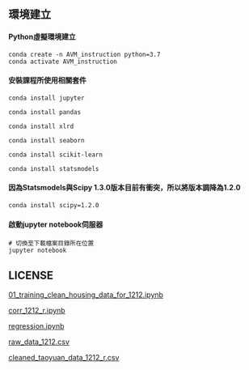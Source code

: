 ## 環境建立
#### Python虛擬環境建立
```
conda create -n AVM_instruction python=3.7
conda activate AVM_instruction
```

#### 安裝課程所使用相關套件
```
conda install jupyter

conda install pandas

conda install xlrd

conda install seaborn

conda install scikit-learn

conda install statsmodels
```

#### 因為Statsmodels與Scipy 1.3.0版本目前有衝突，所以將版本調降為1.2.0
```
conda install scipy=1.2.0
```

#### 啟動jupyter notebook伺服器
```
# 切換至下載檔案目錄所在位置
jupyter notebook
```
## LICENSE
[01_training_clean_housing_data_for_1212.ipynb](https://drive.google.com/open?id=1QFUygJfnCQNvMI7V9AMe3V7P2K8yKwHT)

[corr_1212_r.ipynb](https://drive.google.com/open?id=1SUeQMZdpab_HVbzJ29JNpPt_5TRrKv2b)

[regression.ipynb](https://drive.google.com/open?id=1BaPZoXLaydg5eUY4QpCau1_fIWCfXIQA)

[raw_data_1212.csv](https://drive.google.com/open?id=1FXQvRhU-O_bhI_t5ZZovSMUrdulxJlTE)

[cleaned_taoyuan_data_1212_r.csv](https://drive.google.com/open?id=1gt8XpvPgVO8EredEG9JKbjhTa61B6g97)
